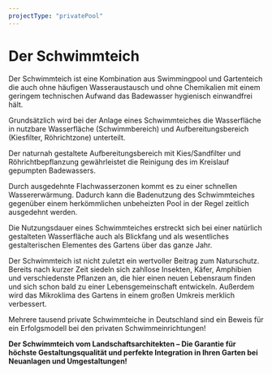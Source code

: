 ```yaml
---
projectType: "privatePool"
---
```


# Der Schwimmteich

Der Schwimmteich ist eine Kombination aus Swimmingpool und Gartenteich die auch ohne häufigen Wasseraustausch und ohne Chemikalien mit einem geringem technischen Aufwand das Badewasser hygienisch einwandfrei hält.

Grundsätzlich wird bei der Anlage eines Schwimmteiches die Wasserfläche in nutzbare Wasserfläche (Schwimmbereich) und Aufbereitungsbereich (Kiesfilter, Röhrichtzone) unterteilt.

Der naturnah gestaltete Aufbereitungsbereich mit Kies/Sandfilter und Röhrichtbepflanzung gewährleistet die Reinigung des im Kreislauf gepumpten Badewassers.

Durch ausgedehnte Flachwasserzonen kommt es zu einer schnellen Wassererwärmung. Dadurch kann die Badenutzung des Schwimmteiches gegenüber einem herkömmlichen unbeheizten Pool in der Regel zeitlich ausgedehnt werden.

Die Nutzungsdauer eines Schwimmteiches erstreckt sich bei einer natürlich gestalteten Wasserfläche auch als Blickfang und als wesentliches gestalterischen Elementes des Gartens über das ganze Jahr.

Der Schwimmteich ist nicht zuletzt ein wertvoller Beitrag zum Naturschutz. Bereits nach kurzer Zeit siedeln sich zahllose Insekten, Käfer, Amphibien und verschiedenste Pflanzen an, die hier einen neuen Lebensraum finden und sich schon bald zu einer Lebensgemeinschaft entwickeln. Außerdem wird das Mikroklima des Gartens in einem großen Umkreis merklich verbessert.

Mehrere tausend private Schwimmteiche in Deutschland sind ein Beweis für ein Erfolgsmodell bei den privaten Schwimmeinrichtungen!

**Der Schwimmteich vom Landschaftsarchitekten – Die Garantie für höchste Gestaltungsqualität und perfekte Integration in Ihren Garten bei Neuanlagen und Umgestaltungen!**